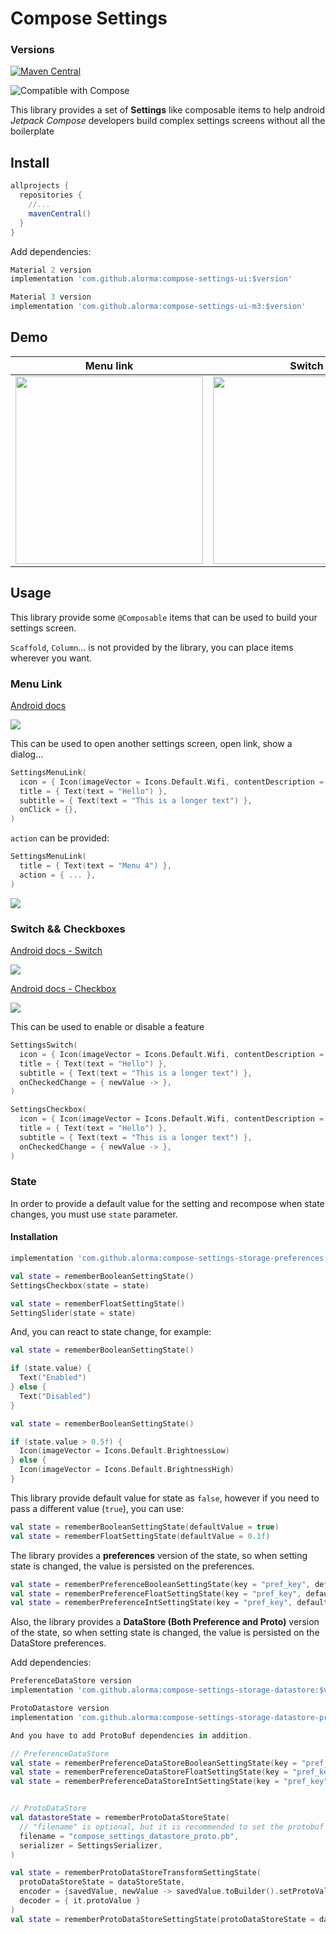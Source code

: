 # Compose Settings

### Versions

[![Maven Central](https://img.shields.io/maven-central/v/com.github.alorma/compose-settings-ui.svg?label=Maven%20Central)](https://search.maven.org/search?q=g:%22com.github.alorma%22%20AND%20a:%22compose-settings-ui%22)

![Compatible with Compose](https://img.shields.io/badge/Compose-1.3.0-brightgreen)

This library provides a set of **Settings** like composable items to help android *Jetpack Compose*
developers build complex settings screens without all the boilerplate

## Install

```groovy
allprojects {
  repositories {
    //...
    mavenCentral()
  }
}
```

Add dependencies:

```groovy
Material 2 version
implementation 'com.github.alorma:compose-settings-ui:$version'

Material 3 version
implementation 'com.github.alorma:compose-settings-ui-m3:$version'
```

## Demo

|Menu link|Switch|Checkbox|
|--|--|--|
|<img width="300" src="docs/art/screenshot_links.jpeg" /> |<img width="300" src="docs/art/screenshot_switches.jpeg" />|<img width="300" src="docs/art/screenshot_checkboxes.jpeg" />|

## Usage

This library provide some `@Composable` items that can be used to build your settings screen.

`Scaffold`, `Column`... is not provided by the library, you can place items wherever you want.

### Menu Link

[Android docs](https://source.android.com/devices/tech/settings/settings-guidelines#menu_link)

![](docs/art/setting_menu.png)

This can be used to open another settings screen, open link, show a dialog...

```kotlin
SettingsMenuLink(
  icon = { Icon(imageVector = Icons.Default.Wifi, contentDescription = "Wifi") },
  title = { Text(text = "Hello") },
  subtitle = { Text(text = "This is a longer text") },
  onClick = {},
)
```

`action` can be provided:

```kotlin
SettingsMenuLink(
  title = { Text(text = "Menu 4") },
  action = { ... },
)
```

![](docs/art/setting_menu_action.png)

### Switch && Checkboxes

[Android docs - Switch](https://source.android.com/devices/tech/settings/settings-guidelines#switch)

![](docs/art/setting_switch.png)

[Android docs - Checkbox](https://source.android.com/devices/tech/settings/settings-guidelines#checkbox)

![](docs/art/setting_checkbox.png)

This can be used to enable or disable a feature

```kotlin
SettingsSwitch(
  icon = { Icon(imageVector = Icons.Default.Wifi, contentDescription = "Wifi") },
  title = { Text(text = "Hello") },
  subtitle = { Text(text = "This is a longer text") },
  onCheckedChange = { newValue -> },
)
```

```kotlin
SettingsCheckbox(
  icon = { Icon(imageVector = Icons.Default.Wifi, contentDescription = "Wifi") },
  title = { Text(text = "Hello") },
  subtitle = { Text(text = "This is a longer text") },
  onCheckedChange = { newValue -> },
)
```

### State

In order to provide a default value for the setting and recompose when state changes, you must use `state` parameter.

#### Installation

```groovy
implementation 'com.github.alorma:compose-settings-storage-preferences:$version'
```

```kotlin
val state = rememberBooleanSettingState()
SettingsCheckbox(state = state)

val state = rememberFloatSettingState()
SettingSlider(state = state)
```

And, you can react to state change, for example:

```kotlin
val state = rememberBooleanSettingState()

if (state.value) {
  Text("Enabled")
} else {
  Text("Disabled")
}

val state = rememberBooleanSettingState()

if (state.value > 0.5f) {
  Icon(imageVector = Icons.Default.BrightnessLow)
} else {
  Icon(imageVector = Icons.Default.BrightnessHigh)
}
```

This library provide default value for state as `false`, however if you need to pass a different value (`true`), you can use:

```kotlin
val state = rememberBooleanSettingState(defaultValue = true)
val state = rememberFloatSettingState(defaultValue = 0.1f)
```

The library provides a **preferences** version of the state, so when setting state is changed, the value is persisted on the
preferences.

```kotlin
val state = rememberPreferenceBooleanSettingState(key = "pref_key", defaultValue = true)
val state = rememberPreferenceFloatSettingState(key = "pref_key", defaultValue = 0.1f)
val state = rememberPreferenceIntSettingState(key = "pref_key", defaultValue = 1)
```

Also, the library provides a **DataStore (Both Preference and Proto)** version of the state, so when setting state is changed, the value is persisted on the
DataStore preferences.

Add dependencies:

```groovy
PreferenceDataStore version
implementation 'com.github.alorma:compose-settings-storage-datastore:$version'

ProtoDatastore version
implementation 'com.github.alorma:compose-settings-storage-datastore-proto:$version'

And you have to add ProtoBuf dependencies in addition.
```


```kotlin
// PreferenceDataStore
val state = rememberPreferenceDataStoreBooleanSettingState(key = "pref_key", defaultValue = true)
val state = rememberPreferenceDataStoreFloatSettingState(key = "pref_key", defaultValue = 0.1f)
val state = rememberPreferenceDataStoreIntSettingState(key = "pref_key", defaultValue = 1)


// ProtoDataStore
val datastoreState = rememberProtoDataStoreState(
  // "filename" is optional, but it is recommended to set the protobuf file name so that it wouldn't conflict with other datastore definition.
  filename = "compose_settings_datastore_proto.pb",
  serializer = SettingsSerializer,
)

val state = rememberProtoDataStoreTransformSettingState(
  protoDataStoreState = dataStoreState,
  encoder = {savedValue, newValue -> savedValue.toBuilder().setProtoValue(newValue).build() },
  decoder = { it.protoValue }
)
val state = rememberProtoDataStoreSettingState(protoDataStoreState = dataStoreState)
```
